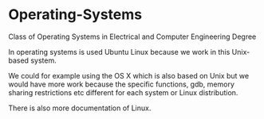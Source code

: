 # Operating-Systems
Class of Operating Systems in Electrical and Computer Engineering Degree

In operating systems is used Ubuntu Linux because we work in this Unix-based system.

We could for example using the OS X which is also based on Unix but we would have more work because the specific functions, gdb, memory sharing restrictions etc different for each system or Linux distribution.

There is also more documentation of Linux.
